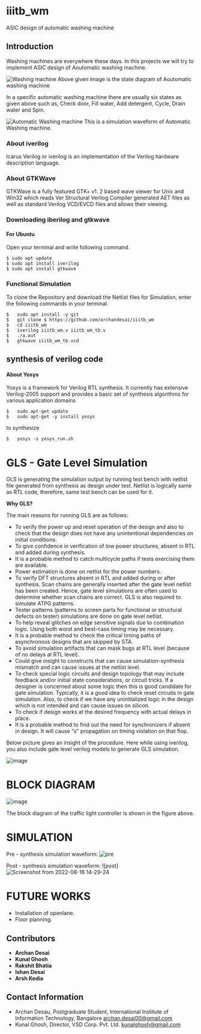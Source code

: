 # iiitb_wm

ASIC design of automatic washing machine

## Introduction

Washing machines are everywhere these days. In this projects we will try to implement ASIC design of Aoutomatic washing machine.

![Washing machine](https://user-images.githubusercontent.com/110079753/182373089-20ff5a7f-3fa0-4641-be5f-c933e174825f.jpg)
Above given image is the state diagram of Aoutomatic washing machine

In a specific automatic washing machine there are usually six states as given above such as, Check door, Fill water, Add detergent, Cycle, Drain water and Spin.

![Automatic Washing machine](https://user-images.githubusercontent.com/110079753/182374552-91e3eaa5-d47a-4b4e-bfb2-92fa187378f1.PNG)
This is a simulation waveform of Automatic Washing machine.

### About iverilog

Icarus Verilog or iverilog is an implementation of the Verilog hardware description language.

### About GTKWave

GTKWave is a fully featured GTK+ v1. 2 based wave viewer for Unix and Win32 which reads Ver Structural Verilog Compiler generated AET files as well as standard Verilog VCD/EVCD files and allows their viewing.

### Downloading iberilog and gtkwave

#### For Ubuntu

Open your terminal and write following command.

```
$ sudo apt update
$ sudo apt install iverilog
$ sudo apt install gtkwave
```

### Functional Simulation
To clone the Repository and download the Netlist files for Simulation, enter the following commands in your terminal.
```
$   sudo apt install -y git
$   git clone $ https://github.com/archandesai/iiitb_wm
$   cd iiitb_wm
$   iverilog iiitb_wm.v iiitb_wm_tb.v
$   ./a.out
$   gtkwave iiitb_wm_tb.vcd
```
## synthesis of verilog code

#### About Yosys
Yosys is a framework for Verilog RTL synthesis. It currently has extensive Verilog-2005 support and provides a basic set of synthesis algorithms for various application domains
```
$   sudo apt-get update
$   sudo apt-get -y install yosys
```
to synthesize
```
$   yosys -s yosys_run.sh
```
# GLS - Gate Level Simulation
GLS is generating the simulation output by running test bench with netlist file generated from synthesis as design under test. Netlist is logically same as RTL code, therefore, same test bench can be used for it.

**Why GLS?**

The main reasons for running GLS are as follows:

  * To verify the power up and reset operation of the design and also to check that the design does not have any unintentional dependencies on initial conditions.
  * To give confidence in verification of low power structures, absent in RTL and added during synthesis. 
  * It is a probable method to catch multicycle paths if tests exercising them are available.
  * Power estimation is done on netlist for the power numbers. 
  * To verify DFT structures absent in RTL and added during or after synthesis. Scan chains are generally inserted after the gate level netlist has been created. Hence, gate level simulations are often used to determine whether scan chains are correct. GLS is also required to simulate ATPG patterns. 
  * Tester patterns (patterns to screen parts for functional or structural defects on tester) simulations are done on gate level netlist.
  * To help reveal glitches on edge sensitive signals due to combination logic. Using both worst and best-case timing may be necessary.
  * It is a probable method to check the critical timing paths of asynchronous designs that are skipped by STA.
  * To avoid simulation artifacts that can mask bugs at RTL level (because of no delays at RTL level).
  * Could give insight to constructs that can cause simulation-synthesis mismatch and can cause issues at the netlist level.
  * To check special logic circuits and design topology that may include feedback and/or initial state considerations, or circuit tricks. If a designer is concerned about some logic then this is good candidate for gate simulation. Typically, it is a good idea to check reset circuits in gate simulation. Also, to check if we have any uninitialized logic in the design which is not intended and can cause issues on silicon.
  * To check if design works at the desired frequency with actual delays in place.
  * It is a probable method to find out the need for synchronizers if absent in design. It will cause “x” propagation on timing violation on that flop.

Below picture gives an insight of the procedure. Here while using iverilog, you also include gate level verilog models to generate GLS simulation.

![image](https://user-images.githubusercontent.com/72696170/183296780-4bad9547-69e9-4cee-b791-acb5a38951bf.png)


# BLOCK DIAGRAM

 ![image](https://user-images.githubusercontent.com/72696170/181302041-489c49ad-2ba5-4083-ac92-8a216c5a46e1.png)
 
The block diagram of the traffic light controller is shown in the figure above.

# SIMULATION
Pre - synthesis simulation waveform:
![pre](https://user-images.githubusercontent.com/110079753/182374552-91e3eaa5-d47a-4b4e-bfb2-92fa187378f1.PNG)


Post - synthesis simulation waveform:
![post]![Screenshot from 2022-08-16 14-29-24](https://user-images.githubusercontent.com/110079753/184944682-8e1a9e65-c063-497a-8d3c-90cfb19ebea6.png)

# FUTURE WORKS
* Installation of openlane.
* Floor planning.


## Contributors 

- **Archan Desai** 
- **Kunal Ghosh** 
- **Rakshit Bhatia**
- **Ishan Desai**
- **Arsh Kedia** 


## Contact Information

- Archan Desau, Postgraduate Student, International Institute of Information Technology, Bangalore  archan.desai00@gmail.com
- Kunal Ghosh, Director, VSD Corp. Pvt. Ltd. kunalghosh@gmail.com



